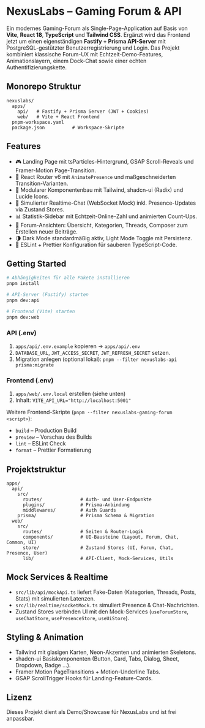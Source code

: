 # NexusLabs – Gaming Forum & API

Ein modernes Gaming-Forum als Single-Page-Application auf Basis von **Vite**, **React 18**, **TypeScript** und **Tailwind CSS**. Ergänzt wird das Frontend jetzt um einen eigenständigen **Fastify + Prisma API-Server** mit PostgreSQL-gestützter Benutzerregistrierung und Login. Das Projekt kombiniert klassische Forum-UX mit Echtzeit-Demo-Features, Animationslayern, einem Dock-Chat sowie einer echten Authentifizierungskette.

## Monorepo Struktur

```
nexuslabs/
  apps/
    api/   # Fastify + Prisma Server (JWT + Cookies)
    web/   # Vite + React Frontend
  pnpm-workspace.yaml
  package.json          # Workspace-Skripte
```

## Features

- 🎮 Landing Page mit tsParticles-Hintergrund, GSAP Scroll-Reveals und Framer-Motion Page-Transition.
- 🧭 React Router v6 mit `AnimatePresence` und maßgeschneiderten Transition-Varianten.
- 🧩 Modularer Komponentenbau mit Tailwind, shadcn-ui (Radix) und Lucide Icons.
- 💬 Simulierter Realtime-Chat (WebSocket Mock) inkl. Presence-Updates via Zustand Stores.
- 📊 Statistik-Sidebar mit Echtzeit-Online-Zahl und animierten Count-Ups.
- 🧵 Forum-Ansichten: Übersicht, Kategorien, Threads, Composer zum Erstellen neuer Beiträge.
- 🌗 Dark Mode standardmäßig aktiv, Light Mode Toggle mit Persistenz.
- 🧹 ESLint + Prettier Konfiguration für sauberen TypeScript-Code.

## Getting Started

```bash
# Abhängigkeiten für alle Pakete installieren
pnpm install

# API-Server (Fastify) starten
pnpm dev:api

# Frontend (Vite) starten
pnpm dev:web
```

### API (.env)

1. `apps/api/.env.example` kopieren → `apps/api/.env`
2. `DATABASE_URL`, `JWT_ACCESS_SECRET`, `JWT_REFRESH_SECRET` setzen.
3. Migration anlegen (optional lokal): `pnpm --filter nexuslabs-api prisma:migrate`

### Frontend (.env)

1. `apps/web/.env.local` erstellen (siehe unten)
2. Inhalt: `VITE_API_URL="http://localhost:5001"`

Weitere Frontend-Skripte (`pnpm --filter nexuslabs-gaming-forum <script>`):

- `build` – Production Build
- `preview` – Vorschau des Builds
- `lint` – ESLint Check
- `format` – Prettier Formatierung

## Projektstruktur

```
apps/
  api/
    src/
      routes/              # Auth- und User-Endpunkte
      plugins/             # Prisma-Anbindung
      middlewares/         # Auth Guards
    prisma/                # Prisma Schema & Migration
  web/
    src/
      routes/              # Seiten & Router-Logik
      components/          # UI-Bausteine (Layout, Forum, Chat, Common, UI)
      store/               # Zustand Stores (UI, Forum, Chat, Presence, User)
      lib/                 # API-Client, Mock-Services, Utils
```

## Mock Services & Realtime

- `src/lib/api/mockApi.ts` liefert Fake-Daten (Kategorien, Threads, Posts, Stats) mit simulierten Latenzen.
- `src/lib/realtime/socketMock.ts` simuliert Presence & Chat-Nachrichten.
- Zustand Stores verbinden UI mit den Mock-Services (`useForumStore`, `useChatStore`, `usePresenceStore`, `useUiStore`).

## Styling & Animation

- Tailwind mit glasigen Karten, Neon-Akzenten und animierten Skeletons.
- shadcn-ui Basiskomponenten (Button, Card, Tabs, Dialog, Sheet, Dropdown, Badge ...).
- Framer Motion PageTransitions + Motion-Underline Tabs.
- GSAP ScrollTrigger Hooks für Landing-Feature-Cards.

## Lizenz

Dieses Projekt dient als Demo/Showcase für NexusLabs und ist frei anpassbar.
